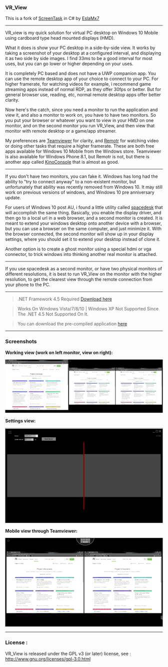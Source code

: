### VR_View

This is a fork of [ScreenTask](https://github.com/EslaMx7/ScreenTask) in C# by [EslaMx7](https://github.com/EslaMx7)

------------------------------

VR_view is my quick solution for virtual PC desktop on Windows 10 Mobile using cardboard type head mounted displays (HMD).

What it does is show your PC desktop in a side-by-side view. It works by taking a screenshot of your desktop at a configured interval, and displaying it as two side by side images. I find 33ms to be a good interval for most uses, but you can go lower or higher depending on your uses.

It is completely PC based and does not have a UWP companion app. You can use the remote desktop app of your choice to connect to your PC. For higher framerate, for watching videos for example, i recommend game streaming apps instead of normal RDP, as they offer 30fps or better. But for general browser use, reading, etc, normal remote desktop apps offer better clarity.

Now here's the catch, since you need a monitor to run the application and view it, and also a monitor to work on, you have to have two monitors. So you put your browser or whatever you want to view in your HMD on one monitor, and on the second monitor you run VR_View, and then view that monitor with remote desktop or a game/app streamer.

My preferences are [Teamviewer](https://www.microsoft.com/en-us/store/p/teamviewer-remote-control/9wzdncrfj0rh) for clarity, and [Remotr](https://www.microsoft.com/en-us/store/p/remotr/9nblggh2kbv2) for watching video or doing other tasks that require a higher framerate. These are both free apps available for Windows 10 Mobile from the Windows store. Teamviewer is also available for Windows Phone 8.1, but Remotr is not, but there is another app called [KinoConsole](https://www.microsoft.com/en-us/store/p/kinoconsole/9wzdncrdms6r) that is almost as good.

------------------------------

If you don't have two monitors, you can fake it. Windows has long had the ability to "try to connect anyway" to a non-existent monitor, but unfortunately that ability was recently removed from Windows 10. It may still work on previous versions of windows, and Windows 10 pre anniversary update.

For users of Windows 10 post AU, i found a little utility called [spacedesk](http://spacedesk.ph/) that will accomplish the same thing. Basically, you enable the display driver, and then go to a local url in a web browser, and a second monitor is created. It is meant to extend your windows desktop onto another device with a browser, but you can use a browser on the same computer, and just minimize it. With the browser connected, the second monitor will show up in your display settings, where you should set it to extend your desktop instead of clone it.

Another option is to create a ghost monitor using a special hdmi or vga connector, to trick windows into thinking another real monitor is attached.

------------------------------

If you use spacedesk as a second monitor, or have two physical monitors of different resolutions, it is best to run VR_View on the monitor with the higher resolution, to get the clearest view through the remote connection from your phone to the PC.

------------------------------

> .NET Framework 4.5 Required [Download here](http://www.microsoft.com/en-eg/download/details.aspx?id=30653)

> Works On Windows Vista/7/8/10 | Windows XP Not Supported Since The .NET 4.5 Not Supported On It.

> You can download the pre-compiled application [here](https://github.com/blevok/VR_View/releases)

------------------------------
### Screenshots

**Working view (work on left monitor, view on right):**

![Working view (work on left monitor, view on right](https://raw.githubusercontent.com/blevok/VR_View/dev/VR_View/ss-working.png)

**Settings view:**

![Settings view](https://raw.githubusercontent.com/blevok/VR_View/dev/VR_View/ss-settings.png)

**Mobile view through Teamviewer:**

![Mobile view through Teamviewer](https://raw.githubusercontent.com/blevok/VR_View/dev/VR_View/ss-mobile.png)

------------------------------

### License :
VR_View is released under the GPL v3 (or later) license, see : http://www.gnu.org/licenses/gpl-3.0.html

